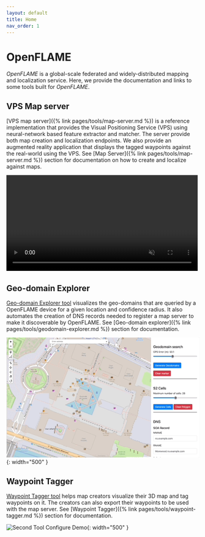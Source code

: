 ```yaml
---
layout: default
title: Home
nav_order: 1
---
```

# OpenFLAME

*OpenFLAME* is a global-scale federated and widely-distributed mapping and localization service. Here, we provide the documentation and links to some tools built for *OpenFLAME*.

## VPS Map server

[VPS map server]({% link pages/tools/map-server.md %}) is a reference implementation that provides the Visual Positioning Service (VPS) using neural-network based feature extractor and matcher. The server provide both map creation and localization endpoints. We also provide an augmented reality application that displays the tagged waypoints against the real-world using the VPS. See [Map Server]({% link pages/tools/map-server.md %}) section for documentation on how to create and localize against maps.

<video src="/assets/videos/spatial_server.mp4" autoplay loop muted width="500"></video>

## Geo-domain Explorer

<a href="https://openflam.github.io/geo-domain-explorer/" target="_blank">Geo-domain Explorer tool</a> visualizes the geo-domains that are queried by a OpenFLAME device for a given location and confidence radius. It also automates the creation of DNS records needed to register a map server to make it discoverable by OpenFLAME. See [Geo-domain explorer]({% link pages/tools/geodomain-explorer.md %}) section for documentation.

![Geo Domain Creator Tool Demo](/assets/gifs/geo-domain-explorer/query.gif){: width="500" }

## Waypoint Tagger 

<a href="https://openflam.github.io/waypoint-tagger/" target="_blank">Waypoint Tagger tool</a> helps map creators visualize their 3D map and tag waypoints on it. The creators can also export their waypoints to be used with the map server. See [Waypoint Tagger]({% link pages/tools/waypoint-tagger.md %}) section for documentation.

![Second Tool Configure Demo](/assets/gifs/waypoint-tagger/load-map.gif){: width="500" }

